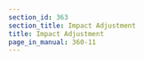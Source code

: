 ```yaml
---
section_id: 363
section_title: Impact Adjustment
title: Impact Adjustment
page_in_manual: 360-11
---
```

